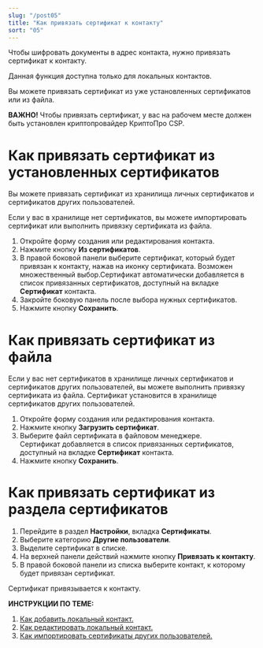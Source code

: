 ```yaml
---
slug: "/post05"
title: "Как привязать сертификат к контакту"
sort: "05"
---
```


Чтобы шифровать документы в адрес контакта, нужно привязать сертификат к контакту.

Данная функция доступна только для локальных контактов.

Вы можете привязать сертификат из уже установленных сертификатов или из файла.

**ВАЖНО!**  Чтобы привязать сертификат, у вас на рабочем месте должен быть установлен криптопровайдер КриптоПро CSP.  

# Как привязать сертификат из установленных сертификатов

Вы можете привязать сертификат из хранилища личных сертификатов и сертификатов других пользователей.

Если у вас в хранилище нет сертификатов, вы можете импортировать сертификат или выполнить привязку сертификата из файла.

1. Откройте форму создания или редактирования контакта.
2. Нажмите кнопку **Из сертификатов**.
3. В правой боковой панели выберите сертификат, который будет привязан к контакту, нажав на иконку сертификата.  Возможен множественный выбор.Сертификат автоматически добавляется в список привязанных сертификатов, доступный на вкладке **Сертификат** контакта.  
4. Закройте боковую панель после выбора нужных сертификатов.
5. Нажмите кнопку **Сохранить**.

# Как привязать сертификат из файла

Если у вас нет сертификатов в хранилище личных сертификатов и сертификатов других пользователей, вы можете выполнить привязку сертификата из файла. Сертификат установится в хранилище сертификатов других пользователей.

1. Откройте форму создания или редактирования контакта.
2. Нажмите кнопку **Загрузить сертификат**.
3. Выберите файл сертификата в файловом менеджере.  
    Сертификат добавляется в список привязанных сертификатов, доступный на вкладке **Сертификат** контакта.
4. Нажмите кнопку **Сохранить**.

# Как привязать сертификат из раздела сертификатов

1. Перейдите в раздел **Настройки**, вкладка **Сертификаты**.
2. Выберите категорию **Другие пользователи**.
3. Выделите сертификат в списке.
4. На верхней панели действий нажмите кнопку **Привязать к контакту**.
5. В правой боковой панели из списка выберите контакт, к которому будет привязан сертификат.

Сертификат привязывается к контакту.

**ИНСТРУКЦИИ ПО ТЕМЕ:**  
1. [Как добавить локальный контакт.](https://docs.cryptoarm.ru/07-v3.2.9/006-contacts/02-add-contact)  
2. [Как редактировать локальный контакт.](https://docs.cryptoarm.ru/07-v3.2.9/006-contacts/06-edit-contact)  
3. [Как импортировать сертификаты других пользователей.](https://docs.cryptoarm.ru/07-v3.2.9/008-certs/06-import-certs)    